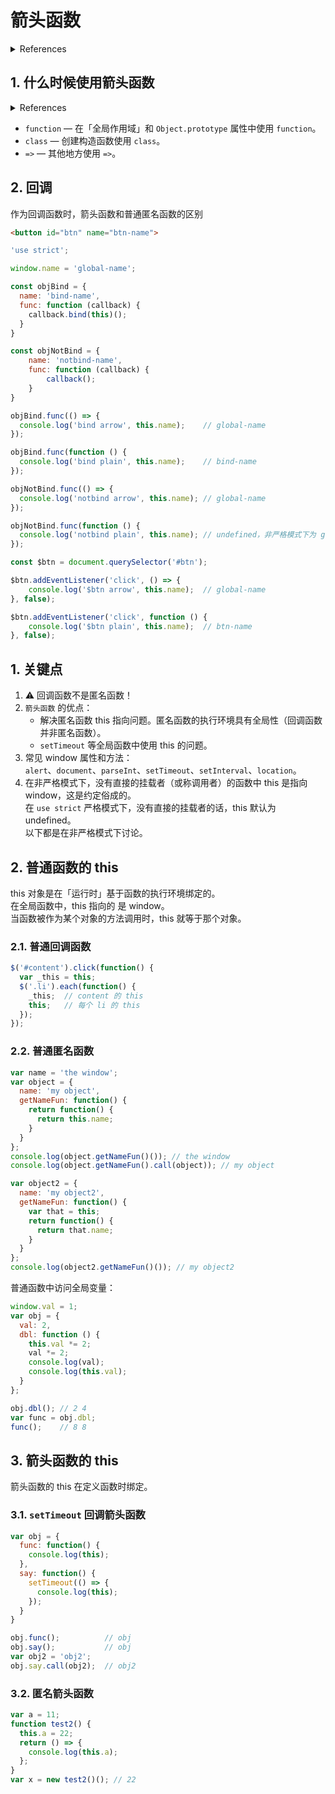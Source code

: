 # 箭头函数

<details>
<summary>References</summary>

- [Arrow function | MDN](https://developer.mozilla.org/en-US/docs/Web/JavaScript/Reference/Functions/Arrow_functions)
- [Arrow function | sitepoint](https://www.sitepoint.com/es6-arrow-functions-new-fat-concise-syntax-javascript/#:~:text=Arrow%20functions%20are%20anonymous%20and%20change%20the%20way,or%20Python.%20%28See%20also%20lambdas%20in%20JavaScript%20%29.)
- [ES6 箭头函数里的 this](https://www.jianshu.com/p/c1ee12a328d2)
- [回调函数 - CSDN](https://blog.csdn.net/qq_33745501/article/details/80223841)
- [箭头函数 | 廖雪峰](https://www.liaoxuefeng.com/wiki/1022910821149312/1031549578462080)
- [箭头函数不适用场景 | 菜鸟学院](http://www.cainiaoxueyuan.com/gcs/7875.html)

</details>

## 1. 什么时候使用箭头函数

<details>
<summary>References</summary>

- [When should I use Arrow functions in ECMAScript 6? | stackoverflow](https://stackoverflow.com/questions/22939130/when-should-i-use-arrow-functions-in-ecmascript-6)

</details>

- `function` — 在「全局作用域」和 `Object.prototype` 属性中使用 `function`。
- `class` — 创建构造函数使用 `class`。
- `=>` — 其他地方使用 `=>`。

## 2. 回调

作为回调函数时，箭头函数和普通匿名函数的区别

```html
<button id="btn" name="btn-name">
```

```js
'use strict';

window.name = 'global-name';

const objBind = {
  name: 'bind-name',
  func: function (callback) {
    callback.bind(this)();
  }
}

const objNotBind = {
    name: 'notbind-name',
    func: function (callback) {
        callback();
    }
}

objBind.func(() => {
  console.log('bind arrow', this.name);    // global-name
});

objBind.func(function () {
  console.log('bind plain', this.name);    // bind-name
});

objNotBind.func(() => {
  console.log('notbind arrow', this.name); // global-name
});

objNotBind.func(function () {
  console.log('notbind plain', this.name); // undefined，非严格模式下为 global-name
});

const $btn = document.querySelector('#btn');

$btn.addEventListener('click', () => {
    console.log('$btn arrow', this.name);  // global-name
}, false);

$btn.addEventListener('click', function () {
    console.log('$btn plain', this.name);  // btn-name
}, false);
```

## 1. 关键点
1. :warning: 回调函数不是匿名函数！
2. `箭头函数` 的优点：  
   * 解决匿名函数 this 指向问题。匿名函数的执行环境具有全局性（回调函数并非匿名函数）。  
   * `setTimeout` 等全局函数中使用 this 的问题。  
3. 常见 window 属性和方法：  
   `alert`、`document`、`parseInt`、`setTimeout`、`setInterval`、`location`。  
4. 在非严格模式下，没有直接的挂载者（或称调用者）的函数中 this 是指向 window，这是约定俗成的。  
   在 `use strict` 严格模式下，没有直接的挂载者的话，this 默认为 undefined。  
   以下都是在非严格模式下讨论。  

## 2. 普通函数的 this

this 对象是在「运行时」基于函数的执行环境绑定的。  
在全局函数中，this 指向的 是 window。  
当函数被作为某个对象的方法调用时，this 就等于那个对象。  

### 2.1. 普通回调函数

```js
$('#content').click(function() {
  var _this = this;
  $('.li').each(function() {
    _this;  // content 的 this
    this;   // 每个 li 的 this
  });
});
```

### 2.2. 普通匿名函数

```js
var name = 'the window';
var object = {
  name: 'my object',
  getNameFun: function() {
    return function() {
      return this.name;
    }
  }
};
console.log(object.getNameFun()()); // the window
console.log(object.getNameFun().call(object)); // my object

var object2 = {
  name: 'my object2',
  getNameFun: function() {
    var that = this;
    return function() {
      return that.name;
    }
  }
};
console.log(object2.getNameFun()()); // my object2
```

普通函数中访问全局变量：

```js
window.val = 1;
var obj = {
  val: 2,
  dbl: function () {
    this.val *= 2;
    val *= 2;
    console.log(val);
    console.log(this.val);
  }
};

obj.dbl(); // 2 4
var func = obj.dbl;
func();    // 8 8
```

## 3. 箭头函数的 this

箭头函数的 this 在定义函数时绑定。

### 3.1. `setTimeout` 回调箭头函数

```js
var obj = {
  func: function() {
    console.log(this);
  },
  say: function() {
    setTimeout(() => {
      console.log(this);
    });
  }
}

obj.func();          // obj
obj.say();           // obj
var obj2 = 'obj2';
obj.say.call(obj2);  // obj2
```

### 3.2. 匿名箭头函数

```js
var a = 11;
function test2() {
  this.a = 22;
  return () => {
    console.log(this.a);
  };
}
var x = new test2()(); // 22
```